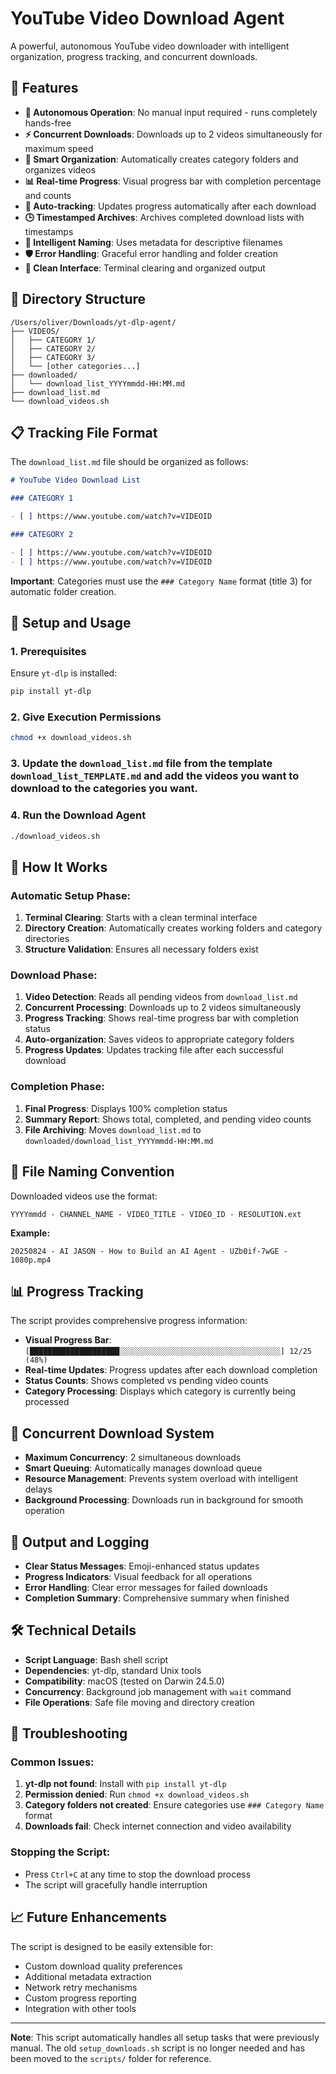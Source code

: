 # YouTube Video Download Agent

A powerful, autonomous YouTube video downloader with intelligent organization, progress tracking, and concurrent downloads.

## 🚀 Features

- **🔄 Autonomous Operation**: No manual input required - runs completely hands-free
- **⚡ Concurrent Downloads**: Downloads up to 2 videos simultaneously for maximum speed
- **📁 Smart Organization**: Automatically creates category folders and organizes videos
- **📊 Real-time Progress**: Visual progress bar with completion percentage and counts
- **📝 Auto-tracking**: Updates progress automatically after each download
- **🕒 Timestamped Archives**: Archives completed download lists with timestamps
- **🎯 Intelligent Naming**: Uses metadata for descriptive filenames
- **🛡️ Error Handling**: Graceful error handling and folder creation
- **🧹 Clean Interface**: Terminal clearing and organized output

## 📁 Directory Structure

```
/Users/oliver/Downloads/yt-dlp-agent/
├── VIDEOS/
│   ├── CATEGORY 1/
│   ├── CATEGORY 2/
│   ├── CATEGORY 3/
│   └── [other categories...]
├── downloaded/
│   └── download_list_YYYYmmdd-HH:MM.md
├── download_list.md
└── download_videos.sh
```

## 📋 Tracking File Format

The `download_list.md` file should be organized as follows:

```markdown
# YouTube Video Download List

### CATEGORY 1

- [ ] https://www.youtube.com/watch?v=VIDEOID

### CATEGORY 2

- [ ] https://www.youtube.com/watch?v=VIDEOID
- [ ] https://www.youtube.com/watch?v=VIDEOID
```

**Important**: Categories must use the `### Category Name` format (title 3) for automatic folder creation.

## 🎯 Setup and Usage

### 1. Prerequisites

Ensure `yt-dlp` is installed:

```bash
pip install yt-dlp
```

### 2. Give Execution Permissions

```bash
chmod +x download_videos.sh
```

### 3. Update the `download_list.md` file from the template `download_list_TEMPLATE.md` and add the videos you want to download to the categories you want.

### 4. Run the Download Agent

```bash
./download_videos.sh
```

## 🔧 How It Works

### **Automatic Setup Phase:**

1. **Terminal Clearing**: Starts with a clean terminal interface
2. **Directory Creation**: Automatically creates working folders and category directories
3. **Structure Validation**: Ensures all necessary folders exist

### **Download Phase:**

1. **Video Detection**: Reads all pending videos from `download_list.md`
2. **Concurrent Processing**: Downloads up to 2 videos simultaneously
3. **Progress Tracking**: Shows real-time progress bar with completion status
4. **Auto-organization**: Saves videos to appropriate category folders
5. **Progress Updates**: Updates tracking file after each successful download

### **Completion Phase:**

1. **Final Progress**: Displays 100% completion status
2. **Summary Report**: Shows total, completed, and pending video counts
3. **File Archiving**: Moves `download_list.md` to `downloaded/download_list_YYYYmmdd-HH:MM.md`

## 📁 File Naming Convention

Downloaded videos use the format:

```
YYYYmmdd - CHANNEL_NAME - VIDEO_TITLE - VIDEO_ID - RESOLUTION.ext
```

**Example:**

```
20250824 - AI JASON - How to Build an AI Agent - UZb0if-7wGE - 1080p.mp4
```

## 📊 Progress Tracking

The script provides comprehensive progress information:

- **Visual Progress Bar**: `[████████████████████░░░░░░░░░░░░░░░░░░░░░░░░░░░░░░░░░░░░] 12/25 (48%)`
- **Real-time Updates**: Progress updates after each download completion
- **Status Counts**: Shows completed vs pending video counts
- **Category Processing**: Displays which category is currently being processed

## 🔄 Concurrent Download System

- **Maximum Concurrency**: 2 simultaneous downloads
- **Smart Queuing**: Automatically manages download queue
- **Resource Management**: Prevents system overload with intelligent delays
- **Background Processing**: Downloads run in background for smooth operation

## 📝 Output and Logging

- **Clear Status Messages**: Emoji-enhanced status updates
- **Progress Indicators**: Visual feedback for all operations
- **Error Handling**: Clear error messages for failed downloads
- **Completion Summary**: Comprehensive summary when finished

## 🛠️ Technical Details

- **Script Language**: Bash shell script
- **Dependencies**: yt-dlp, standard Unix tools
- **Compatibility**: macOS (tested on Darwin 24.5.0)
- **Concurrency**: Background job management with `wait` command
- **File Operations**: Safe file moving and directory creation

## 🚨 Troubleshooting

### Common Issues:

1. **yt-dlp not found**: Install with `pip install yt-dlp`
2. **Permission denied**: Run `chmod +x download_videos.sh`
3. **Category folders not created**: Ensure categories use `### Category Name` format
4. **Downloads fail**: Check internet connection and video availability

### Stopping the Script:

- Press `Ctrl+C` at any time to stop the download process
- The script will gracefully handle interruption

## 📈 Future Enhancements

The script is designed to be easily extensible for:

- Custom download quality preferences
- Additional metadata extraction
- Network retry mechanisms
- Custom progress reporting
- Integration with other tools

---

**Note**: This script automatically handles all setup tasks that were previously manual. The old `setup_downloads.sh` script is no longer needed and has been moved to the `scripts/` folder for reference.
